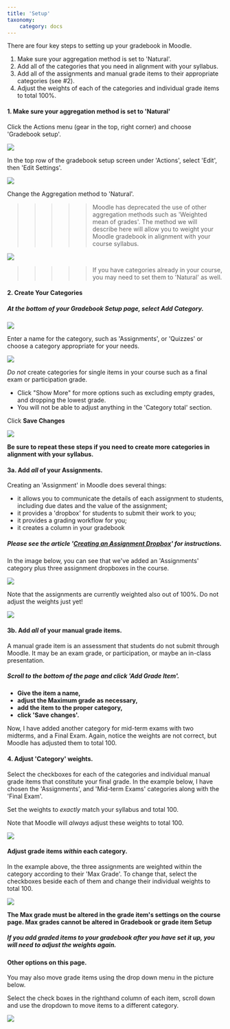```yaml
---
title: 'Setup'
taxonomy:
    category: docs
---
```


There are four key steps to setting up your gradebook in Moodle.

1. Make sure your aggregation method is set to 'Natural'.
2. Add all of the categories that you need in alignment with your syllabus.
3. Add all of the assignments and manual grade items to their appropriate categories \(see \#2\).
4. Adjust the weights of each of the categories and individual grade items to total 100%.

#### 1. Make sure your aggregation method is set to 'Natural'

Click the Actions menu (gear in the top, right corner) and choose 'Gradebook setup'.

![](gradebook-setup-1.png)

In the top row of the gradebook setup screen under 'Actions', select 'Edit', then 'Edit Settings'.

![](gradebook-setup-2.png)

Change the Aggregation method to 'Natural'.

>>>>> Moodle has deprecated the use of other aggregation methods such as 'Weighted mean of grades'. The method we will describe here will allow you to weight your Moodle gradebook in alignment with your course syllabus.

![](gradebook-setup-4.png)

>>>>> If you have categories already in your course, you may need to set them to 'Natural' as well.

#### 2.  Create Your Categories

##### At the bottom of your Gradebook Setup page, select **Add Category**.

![](gradebook-setup-5.png)

Enter a name for the category, such as 'Assignments', or 'Quizzes' or choose a category appropriate for your needs.

![](gradebook-setup-6.png)

_Do not_ create categories for single items in your course such as a final exam or participation grade.

* Click "Show More" for more options such as excluding empty grades, and dropping the lowest grade.
* You will not be able to adjust anything in the 'Category total' section.

Click **Save Changes**

![](gradebook-setup-7.png)

**Be sure to repeat these steps if you need to create more categories in alignment with your syllabus.**


#### 3a. Add _all_ of your Assignments.

Creating an 'Assignment' in Moodle does several things:

* it allows you to communicate the details of each assignment to students, including due dates and the value of the assignment;
* it provides a 'dropbox' for students to submit their work to you;
* it provides a grading workflow for you;
* it creates a column in your gradebook

##### Please see the article '[Creating an Assignment Dropbox](http://create.twu.ca/help/moodle/faculty/activity-or-resource/creating-an-assignment-dropbox)' for instructions.

In the image below, you can see that we've added an 'Assignments' category plus three assignment dropboxes in the course.

![](gradebook-setup-8.png)

Note that the assignments are currently weighted also out of 100%. Do not adjust the weights just yet!

![](gradebook-setup-9.png)

#### 3b. Add _all_ of your manual grade items.

A manual grade item is an assessment that students do not submit through Moodle. It may be an exam grade, or participation, or maybe an in-class presentation.

##### Scroll to the bottom of the page and click 'Add Grade Item'.

* **Give the item a name,**
* **adjust the Maximum grade as necessary,**
* **add the item to the proper category,**
* **click 'Save changes'.**

Now, I have added another category for mid-term exams with two midterms, and a Final Exam. Again, notice the weights are not correct, but Moodle has adjusted them to total 100.

#### 4. Adjust 'Category' weights.

Select the checkboxes for each of the categories and individual manual grade items that constitute your final grade. In the example below, I have chosen the 'Assignments', and 'Mid-term Exams' categories along with the 'Final Exam'.

Set the weights to _exactly_ match your syllabus and total 100.

Note that Moodle will _always_ adjust these weights to total 100.

![](screen-shot-2018-01-17-at-11.44.01-am.png)

#### Adjust grade items _within_ each category.

In the example above, the three assignments are weighted within the category according to their 'Max Grade'. To change that, select the checkboxes beside each of them and change their individual weights to total 100.

![](screen-shot-2018-01-17-at-11.51.47-am.png)

**The Max grade must be altered in the grade item's settings on the course page. Max grades cannot be altered in Gradebook or grade item Setup**

##### If you add graded items to your gradebook after you have set it up, you will need to adjust the weights again.

#### Other options on this page.

You may also move grade items using the drop down menu in the picture below.

Select the check boxes in the righthand column of each item, scroll down and use the dropdown to move items to a different category.

![](other-options-of-this-page.png)
